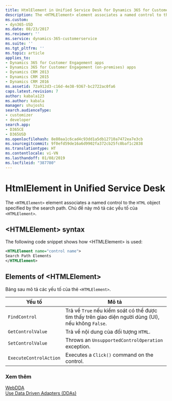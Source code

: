 ```yaml
---
title: HtmlElement in Unified Service Desk for Dynamics 365 for Customer Engagement apps| MicrosoftDocs
description: The <HTMLElement> element associates a named control to the HTML object specified by the search path. Chủ đề này mô tả các yếu tố của <HTMLElement>.
ms.custom:
- dyn365-USD
ms.date: 08/23/2017
ms.reviewer: ''
ms.service: dynamics-365-customerservice
ms.suite: ''
ms.tgt_pltfrm: ''
ms.topic: article
applies_to:
- Dynamics 365 for Customer Engagement apps
- Dynamics 365 for Customer Engagement (on-premises) apps
- Dynamics CRM 2013
- Dynamics CRM 2015
- Dynamics CRM 2016
ms.assetid: 72a912d3-c16d-4e38-9367-bc2722ac0fa6
caps.latest.revision: 7
author: kabala123
ms.author: kabala
manager: shujoshi
search.audienceType:
- customizer
- developer
search.app:
- D365CE
- D365USD
ms.openlocfilehash: 8e80aa1c6cad4c93dd1a5db12710a7472ea7e3cb
ms.sourcegitcommit: 9f0efd59de16a6d9902fa372cb25fc0baf1c2838
ms.translationtype: HT
ms.contentlocale: vi-VN
ms.lasthandoff: 01/08/2019
ms.locfileid: "387780"
---
```

# <a name="htmlelement-in-unified-service-desk"></a>HtmlElement in Unified Service Desk
The `<HTMLElement>` element associates a named control to the `HTML` object specified by the search path. Chủ đề này mô tả các yếu tố của `<HTMLElement>`.  
  
## <a name="htmlelement-syntax"></a>\<HTMLElement> syntax  
 The following code snippet shows how \<HTMLElement> is used:  
  
```xml  
<HTMLElement name="control name">  
Search Path Elements  
</HTMLElement>  
```  
  
## <a name="elements-of-htmlelement"></a>Elements of \<HTMLElement>  
 Bảng sau mô tả các yếu tố của thẻ `<HTMLElement>`.  
  
|Yếu tố|Mô tả|  
|-------------|-----------------|  
|`FindControl`|Trả về `True` nếu kiểm soát có thể được tìm thấy trên giao diện người dùng (UI), nếu không `False`.|  
|`GetControlValue`|Trả về nội dung của đối tượng `HTML`.|  
|`SetControlValue`|Throws an `UnsupportedControlOperation` exception.|  
|`ExecuteControlAction`|Executes a `Click()` command on the control.|  
  
### <a name="see-also"></a>Xem thêm  
 [WebDDA](../unified-service-desk/web-dda.md)   
 [Use Data Driven Adapters (DDAs)](../unified-service-desk/use-data-driven-adapters-ddas.md)
